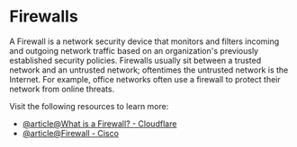 # Firewalls

A Firewall is a network security device that monitors and filters incoming and outgoing network traffic based on an organization's previously established security policies. Firewalls usually sit between a trusted network and an untrusted network; oftentimes the untrusted network is the Internet. For example, office networks often use a firewall to protect their network from online threats.

Visit the following resources to learn more:

- [@article@What is a Firewall? - Cloudflare](https://www.cloudflare.com/learning/security/what-is-a-firewall/)
- [@article@Firewall - Cisco](https://www.cisco.com/site/us/en/learn/topics/security/what-is-a-firewall.html)
